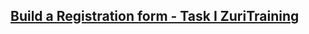 ## [Build a Registration form - Task I ZuriTraining](https://williams-bo.github.io/zuritraining-building-a-form/)
